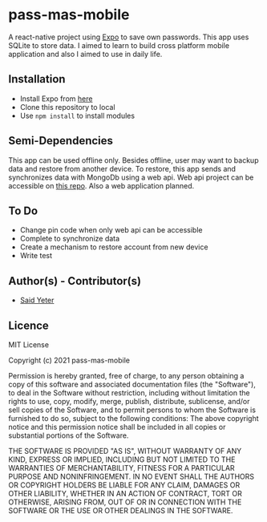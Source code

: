 # pass-mas-mobile

A react-native project using [Expo](https://expo.io/) to save own passwords. This app uses SQLite to store data. 
I aimed to learn to build cross platform mobile application and also I aimed to use in daily life. 

## Installation

 - Install Expo from [here](https://docs.expo.io/)
 - Clone this repository to local 
 - Use `npm install` to install modules


## Semi-Dependencies

This app can be used offline only. Besides offline, user may want to backup data and restore from another device. To restore, this app sends and synchronizes data with MongoDb using a web api. Web api project can be accessible on [this repo](https://github.com/kordiseps/pass-mas-server).
Also a web application planned.


## To Do 

 - Change pin code when only web api can be accessible
 - Complete to synchronize data
 - Create a mechanism to restore account from new device
 - Write test

## Author(s) - Contributor(s)

 - [Said Yeter](https://github.com/kordiseps)

## Licence

MIT License

Copyright (c) 2021 pass-mas-mobile

Permission is hereby granted, free of charge, to any person obtaining a copy
of this software and associated documentation files (the "Software"), to deal
in the Software without restriction, including without limitation the rights
to use, copy, modify, merge, publish, distribute, sublicense, and/or sell
copies of the Software, and to permit persons to whom the Software is
furnished to do so, subject to the following conditions:
The above copyright notice and this permission notice shall be included in all
copies or substantial portions of the Software.

THE SOFTWARE IS PROVIDED "AS IS", WITHOUT WARRANTY OF ANY KIND, EXPRESS OR
IMPLIED, INCLUDING BUT NOT LIMITED TO THE WARRANTIES OF MERCHANTABILITY,
FITNESS FOR A PARTICULAR PURPOSE AND NONINFRINGEMENT. IN NO EVENT SHALL THE
AUTHORS OR COPYRIGHT HOLDERS BE LIABLE FOR ANY CLAIM, DAMAGES OR OTHER
LIABILITY, WHETHER IN AN ACTION OF CONTRACT, TORT OR OTHERWISE, ARISING FROM,
OUT OF OR IN CONNECTION WITH THE SOFTWARE OR THE USE OR OTHER DEALINGS IN THE
SOFTWARE.
